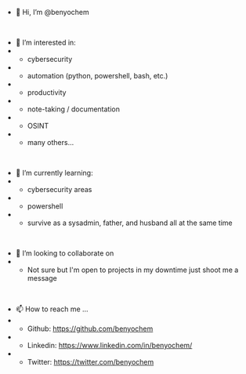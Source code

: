 - 👋 Hi, I’m @benyochem

<br>

- 👀 I’m interested in: 
- - cybersecurity 
- - automation (python, powershell, bash, etc.)
- - productivity
- - note-taking / documentation
- - OSINT 
- - many others...

<br>

- 🌱 I’m currently learning: 
- - cybersecurity areas 
- - powershell 
- - survive as a sysadmin, father, and husband all at the same time

<br>

- 💞️ I’m looking to collaborate on 
- - Not sure but I'm open to projects in my downtime just shoot me a message

<br>

- 📫 How to reach me ...
- - Github: https://github.com/benyochem
- - Linkedin: https://www.linkedin.com/in/benyochem/
- - Twitter: https://twitter.com/benyochem

<!---
benyochem/benyochem is a ✨ special ✨ repository because its `README.md` (this file) appears on your GitHub profile.
You can click the Preview link to take a look at your changes.
--->
